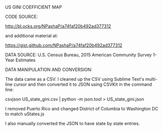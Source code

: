 US GINI COEFFICIENT MAP

CODE SOURCE:

http://bl.ocks.org/NPashaP/a74faf20b492ad377312

and additional material at:

https://gist.github.com/NPashaP/a74faf20b492ad377312

DATA SOURCE:
U.S. Census Bureau, 2015 American Community Survey 1-Year Estimates

DATA MANIPULATION AND CONVERSION:

The data came as a CSV. I cleaned up the CSV using Sublime Text's multi-line cursor and then converted it to JSON using CSVKit in the command line: 

csvjson US_state_gini.csv | python -m json.tool > US_state_gini.json

I removed Puerto Rico and changed District of Columbia to Washington DC to match uStates.js

I also manually converted the JSON to have state by state entries.
